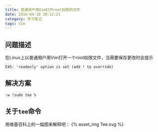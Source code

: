 ```yaml
---
title: 普通用户用Vim打开root权限的文件
date: 2016-04-18 10:12:21
category: 学习笔记
tags: Vim
---
```


## 问题描述
在Linux上以普通用户用Vim打开一个root权限文件，当需要保存更改时会提示
```
E45: 'readonly' option is set (add ! to override)
```
<!--more-->
## 解决方案
```
:w !sudo tee %
```

## 关于```tee```命令
用维基百科上的一幅图来解释吧：
{% asset_img Tee.svg  %}
